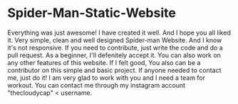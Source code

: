 # Spider-Man-Static-Website
Everything was just awesome! I have created it well. And I hope you all liked it. Very simple, clean and well designed Spider-man Website. And I know it's not responsive. If you need to contribute, just write the code and do a pull request. As a beginner, I'll defenitely accept it. You can also work on any other features of this website. If I felt good, You also can be a contributor on this simple and basic project. If anyone needed to contact me, just do it! I am very glad to work with you and I need a team for workout. You can contact me through my instagram account "thecloudycap" < username.